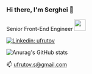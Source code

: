 ### Hi there, I'm Serghei 👋

Senior Front-End Engineer <img src="https://media.giphy.com/media/WUlplcMpOCEmTGBtBW/giphy.gif" width="30">

[![Linkedin: ufrutov](https://img.shields.io/badge/-ufrutov-blue?style=flat&logo=Linkedin&logoColor=white&link=https://www.linkedin.com/in/ufrutov/)](https://www.linkedin.com/in/ufrutov/)

![Anurag's GitHub stats](https://github-readme-stats.vercel.app/api?username=ufrutov&include_all_commits=true)

📫 [ufrutov.s@gmail.com](mailto:ufrutov.s@gmail.com)
